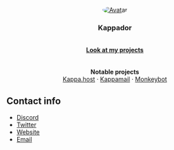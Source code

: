 <p align="center">
  <a href="https://kappa.host/">
    <img src="https://cdn.discordapp.com/avatars/568256682921164812/a_d806945724495dc13fea158b0286c585.gif" alt="Avatar" style="border-radius: 75%;">
  </a>
</p>

<h3 align="center">Kappador</h3>

<p align="center">
  <br>
  <a href="https://kappa.host/kappador/projects/"><strong>Look at my projects</strong></a>
  <br>
  <br>
  <br>
  <strong>Notable projects</strong>
  <br>
  <a href="https://kappa.host/">Kappa.host</a>
  ·
  <a href="https://kappa.host/kappamail/">Kappamail</a>
  ·
  <a href="https://kappa.host/monkeybot/">Monkeybot</a>

## Contact info

- [Discord](https://discord.gg/SUtTUXC)
- [Twitter](https://twitter.com/kappadoryes)
- [Website](https://kappa.host/support)
- [Email](mailto:kappador@kappa.host)
</p>
